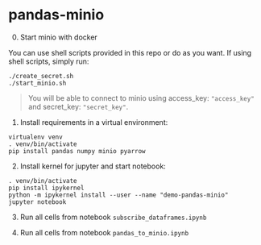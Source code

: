 # pandas-minio

0. Start minio with docker

You can use shell scripts provided in this repo or do as you want. If using shell scripts, simply run:

```shell
./create_secret.sh
./start_minio.sh
```

> You will be able to connect to minio using access_key: `"access_key"` and secret_key: `"secret_key"`.

1. Install requirements in a virtual environment:

```shell
virtualenv venv
. venv/bin/activate
pip install pandas numpy minio pyarrow
```

2. Install kernel for jupyter and start notebook:
```shell
. venv/bin/activate
pip install ipykernel
python -m ipykernel install --user --name "demo-pandas-minio"
jupyter notebook
``` 

3. Run all cells from notebook `subscribe_dataframes.ipynb`

4. Run all cells from notebook `pandas_to_minio.ipynb`


